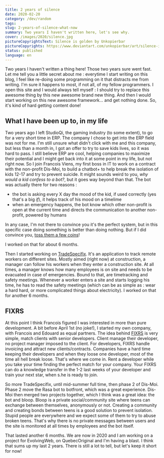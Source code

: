 ```yaml
---
title: 2 years of silence
date: 2020-02-20
category: /dev/random
tags: 
slug: 2-years-of-silence-what-now
summary: Two years I haven't written here, let's see why.
cover: /images/2020/silence.jpg
pictureCopyrightsText: Silence is golden by Unkopierbar
pictureCopyrights: https://www.deviantart.com/unkopierbar/art/silence-is-golden-818939217
status: published
language: en
---
```


Two years I haven't written a thing here! Those two years sure went fast.
Let me tell you a little secret about me : everytime I start writing on this blog, I feel like re-doing some programming on it that distracts me from writing. I'm sure it happens to most, if not all, of my fellow programmers.
I open this site and I would always tell myself : I should try to replace this awesome thing by this new awesome brand new thing. And then I would start working on this new awesome framework... and get nothing done.
So, it's kind of hard getting content done!

What I have been up to, in my life
----------------------------------

Two years ago I left StudioQi, the gaming industry (to some extent), to go for a very short time in ERP. The company I chose to get into the ERP field was not for me. I'm still unsure what didn't click with me and this company, but less than a month in, I got an offer to try to save kids lives, so it was hard to pass.
I still believe ERP are cool, helping companies to maximize their potential and I might get back into it at some point in my life, but not right now.
So I join Francois Viens, my first boss in IT to work on a contract with the non-profit Dis-Moi, to build a chatbot+ to help break the isolation of kids 12-17 and try to prevent suicide.
It might sounds weird to you, _why would a kid confess to a bot?_, but it goes way beyond than that. The bot was actually there for two reasons :
- the bot is asking every X day the mood of the kid, if used correctly (yes that's a big _if_), it helps track of his mood on a timelime
- when an emergency happens, the bot know which other non-profit is open at the current time and directs the communication to another non-profit, powered by humans

In any case, I'm not there to convince you it's the perfect system, but in this specific case doing something is better than doing nothing. But if I did convince you, [toss them a few coins](https://dis-moi.org/dons/)!

I worked on that for about 6 months.

Then I started working on [TradeSpecifix](https://tradespecifix.com). It's an application to track remote workers on different sites. Mostly aimed (right now) at construction, a manager can follow his workers when they enter a construction site. At all times, a manager knows how many employees is on site and needs to be evacuated in case of emergencies. Bound to that, are timetracking and safety meetings. Whenever a worker enters a site and starts logging his time, he has to read the safety meetings (which can be as simple as : wear a hard hard, or more complicated things about electricity). I worked on that for another 6 months.

FIXRS
-----

At this point I think Francois figured I was interested in more than pure development. A bit before April 1st (no joke!), I started my own company, with Francois and Edouard as equal partners. The idea behind [FIXRS](https://fixrs.ca) is very simple, match clients with senior developers. Client manage their developer, no project manager imposed to the client. For developers, FIXRS handle invoicing and attract new clients/contracts. Companies have a hard time keeping their developers and when they loose one developer, most of the time all hell break loose. That's where we come in. Rent a developer while you take your time finding the perfect match for your company. Your FIXRS can do a knowledge transfer in the 1-2 last weeks of your developer and train your next star, when s.he is ready to join.

So more TradeSpecifix, until mid-summer full time, then phase 2 of Dis-Moi. Phase 2 move the Rasa bot to botfront, which was a great experience. Dis-Moi then merged two projects together, which I think was a great idea: the bot and bloop. Bloop is a private social/community site where teens can exchange between themselves, anonymously or not. Creating a community and creating bonds between teens is a good solution to prevent isolation. Stupid people are everywhere and we expect some of them to try to abuse broken teens. That's why there is no private messages between users and the site is monitored at all times by employees and the bot itself.

That lasted another 6 months. We are now in 2020 and I am working on a project for EvolvingWeb, on QuebecOriginal and I'm having a blast.
I think that sums up my last 2 years. There is still a lot to tell, but let's keep it short for now!
